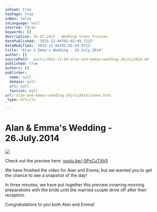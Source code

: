 ```yaml
---
inFeed: true
hasPage: true
inNav: false
inLanguage: null
starred: false
keywords: []
description: 26.07.2015 - Wedding Video Preview
datePublished: '2015-12-04T02:02:49.722Z'
dateModified: '2015-12-04T02:02:44.972Z'
title: "Alan & Emma's Wedding - 26.July.2014"
author: []
sourcePath: _posts/2015-12-04-alan-and-emmas-wedding-26july2014.md
published: true
authors: []
publisher:
  name: null
  domain: null
  url: null
  favicon: null
url: alan-and-emmas-wedding-26july2014/index.html
_type: Article

---
```

# Alan & Emma's Wedding - 26.July.2014
![](https://the-grid-user-content.s3-us-west-2.amazonaws.com/4e4522b8-93ce-4ecc-b454-7eaffb273cbd.jpg)

Check out the preview here: [youtu.be/-5PxCuTXh1I][0]

We have finished the video for Alan and Emma, but we wanted you to get the chance to see a snapshot of the day!

In three minutes, we have put together this preview covering morning preparations with the bride until the married couple drive off after their reception.

Congratulations to you both Alan and Emma!

[0]: https://youtu.be/-5PxCuTXh1I